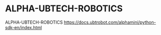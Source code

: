 # ALPHA-UBTECH-ROBOTICS
 ALPHA-UBTECH-ROBOTICS
https://docs.ubtrobot.com/alphamini/python-sdk-en/index.html 
